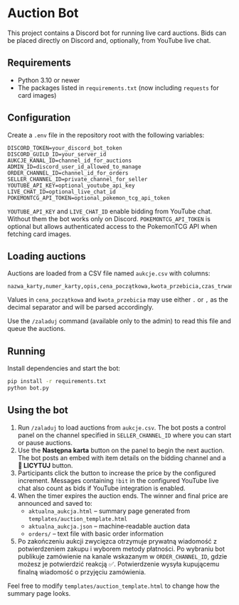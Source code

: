 # Auction Bot

This project contains a Discord bot for running live card auctions. Bids can be placed directly on Discord and, optionally, from YouTube live chat.

## Requirements

- Python 3.10 or newer
- The packages listed in `requirements.txt` (now including `requests` for card images)

## Configuration

Create a `.env` file in the repository root with the following variables:

```
DISCORD_TOKEN=your_discord_bot_token
DISCORD_GUILD_ID=your_server_id
AUKCJE_KANAL_ID=channel_id_for_auctions
ADMIN_ID=discord_user_id_allowed_to_manage
ORDER_CHANNEL_ID=channel_id_for_orders
SELLER_CHANNEL_ID=private_channel_for_seller
YOUTUBE_API_KEY=optional_youtube_api_key
LIVE_CHAT_ID=optional_live_chat_id
POKEMONTCG_API_TOKEN=optional_pokemon_tcg_api_token
```

`YOUTUBE_API_KEY` and `LIVE_CHAT_ID` enable bidding from YouTube chat. Without them the bot works only on Discord.
`POKEMONTCG_API_TOKEN` is optional but allows authenticated access to the PokemonTCG API when fetching card images.

## Loading auctions

Auctions are loaded from a CSV file named `aukcje.csv` with columns:

```
nazwa_karty,numer_karty,opis,cena_początkowa,kwota_przebicia,czas_trwania
```

Values in `cena_początkowa` and `kwota_przebicia` may use either `.` or `,` as
the decimal separator and will be parsed accordingly.

Use the `/zaladuj` command (available only to the admin) to read this file and queue the auctions.

## Running

Install dependencies and start the bot:

```bash
pip install -r requirements.txt
python bot.py
```

## Using the bot

1. Run `/zaladuj` to load auctions from `aukcje.csv`. The bot posts a control panel on the channel specified in `SELLER_CHANNEL_ID` where you can start or pause auctions.
2. Use the **Następna karta** button on the panel to begin the next auction. The bot posts an embed with item details on the bidding channel and a **🔼 LICYTUJ** button.
3. Participants click the button to increase the price by the configured increment. Messages containing `!bit` in the configured YouTube live chat also count as bids if YouTube integration is enabled.
4. When the timer expires the auction ends. The winner and final price are announced and saved to:
   - `aktualna_aukcja.html` – summary page generated from `templates/auction_template.html`
   - `aktualna_aukcja.json` – machine‑readable auction data
   - `orders/` – text file with basic order information
5. Po zakończeniu aukcji zwycięzca otrzymuje prywatną wiadomość z potwierdzeniem
   zakupu i wyborem metody płatności. Po wybraniu bot publikuje zamówienie na
   kanale wskazanym w `ORDER_CHANNEL_ID`, gdzie możesz je potwierdzić reakcją
   ✅. Potwierdzenie wysyła kupującemu finalną wiadomość o przyjęciu zamówienia.

Feel free to modify `templates/auction_template.html` to change how the summary page looks.
